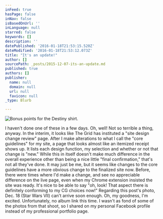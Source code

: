 ```yaml
---
inFeed: true
hasPage: false
inNav: false
isBasedOnUrl: ''
inLanguage: null
starred: false
keywords: []
description: ''
datePublished: '2016-01-18T21:53:15.520Z'
dateModified: '2016-01-18T21:53:12.073Z'
title: "It's an update!"
author: []
sourcePath: _posts/2015-12-07-its-an-update.md
published: true
authors: []
publisher:
  name: null
  domain: null
  url: null
  favicon: null
_type: Blurb

---
```

![Bonus points for the Destiny shirt.](https://s3-us-west-2.amazonaws.com/the-grid-img/p/ca951510107b442152aaf463294321c429102498.jpg)

I haven't done one of these in a few days. Oh, well! Not so terrible a thing, anyway. In the interim, it looks like The Grid has instituted a "site design change review" page. After I make alterations to what I call the "core guidelines" for my site, a page that looks almost like an itemized receipt shows up. It lists each design function, my selection and whether or not that change is "new." While this in itself doesn't make much difference in the overall experience other than being a nice little "final confirmation," that's not all they've done. It may just be me, but it seems like changes to the core guidelines have a more obvious change to the finalized site now. Before, there were times where I'd make a change, and see no appreciable difference on the live page, even when my Chrome extension insisted the site was ready. It's nice to be able to say "oh, look! That aspect there is definitely conforming to my CG choices now!" Regarding this post's photo, Dec. 18 (Star Wars VII) can't arrive soon enough. Oh, my goodness, I'm excited. Unfortunately, no album link this time. I wasn't as fond of some of the photos from that shoot, so I shared on my personal Facebook profile instead of my professional portfolio page.